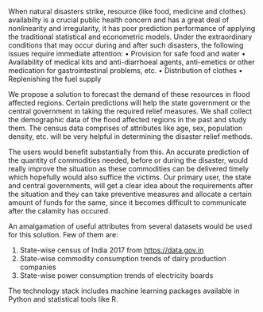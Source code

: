 When natural disasters strike, resource (like food, medicine and clothes) availabilty is a crucial public health concern and has a great deal of nonlinearity and irregularity, it has poor prediction performance of applying the traditional statistical and econometric models. 
Under the extraordinary conditions that may occur during and after such disasters, the following issues require immediate attention:
• Provision for safe food and water
• Availability of medical kits and anti-diarrhoeal agents, anti-emetics or other medication for gastrointestinal problems, etc.
• Distribution of clothes
• Replenishing the fuel supply

We propose a solution to forecast the demand of these resources in flood affected regions. Certain predictions will help the state government or the central government in taking the required relief measures.
We shall collect the demographic data of the flood affected regions in the past and study them. The census data comprises of attributes like age, sex, population density, etc. will be very helpful in determining the disaster relief methods.

The users would benefit substantially from this. An accurate prediction of the quantity of commodities needed, before or during the disaster, would really improve the situation as these commodities can be delivered timely which hopefully would also suffice the victims. Our primary user, the state and central governments, will get a clear idea about the requirements after the situation and they can take preventive measures and allocate a certain amount of funds for the same, since it becomes difficult to communicate after the calamity has occured.

An amalgamation of useful attributes from several datasets would be used for this solution. Few of them are: 
1. State-wise census of India 2017 from https://data.gov.in
2. State-wise commodity consumption trends of dairy production companies
3. State-wise power consumption trends of electricity boards

The technology stack includes machine learning packages available in Python and statistical tools like R. 

